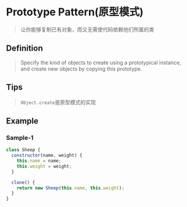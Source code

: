 # Prototype Pattern(原型模式)

> 让你能够复制已有对象，而又无需使代码依赖他们所属的类

## Definition

> Specify the kind of objects to create using a prototypical instance, and create new objects by copying this prototype.

## Tips

> `Object.create`是原型模式的实现

## Example

### Sample-1

```js
class Sheep {
  constructor(name, weight) {
    this.name = name;
    this.weight = weight;
  }

  clone() {
    return new Sheep(this.name, this.weight);
  }
}
```
